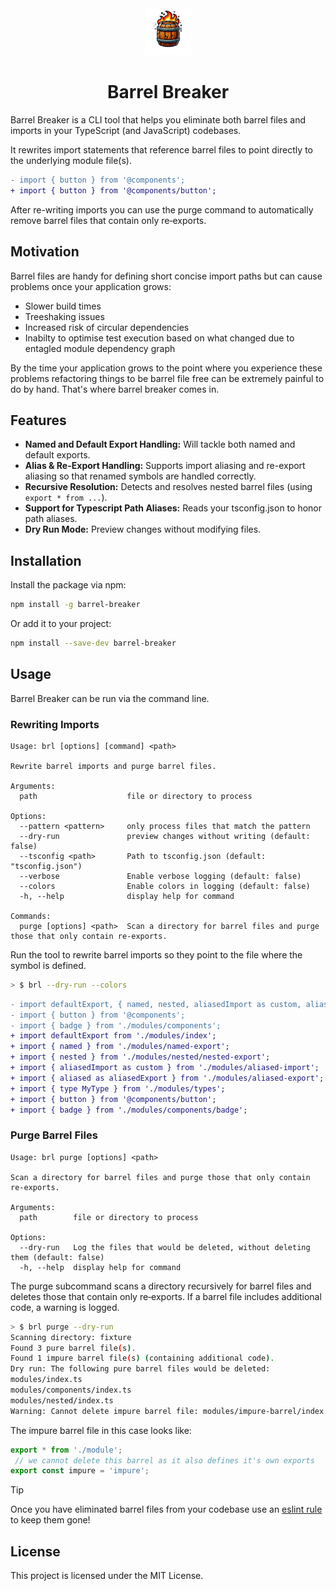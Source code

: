 <div align="center">
  <img src="./icon.png" width="75" alt="icon" />
  <h1>Barrel Breaker</h1>
</div>

Barrel Breaker is a CLI tool that helps you eliminate both barrel files and imports in your TypeScript (and JavaScript) codebases.

It rewrites import statements that reference barrel files to point directly to the underlying module file(s). 

```diff
- import { button } from '@components';
+ import { button } from '@components/button';
```

After re-writing imports you can use the purge command to automatically remove barrel files that contain only re‑exports.

## Motivation

Barrel files are handy for defining short concise import paths but can cause problems once your application grows:

- Slower build times
- Treeshaking issues
- Increased risk of circular dependencies
- Inabilty to optimise test execution based on what changed  due to entagled module dependency graph

By the time your application grows to the point where you experience these problems refactoring things to be barrel file free can be
extremely painful to do by hand. That's where barrel breaker comes in.

## Features

- **Named and Default Export Handling:** Will tackle both named and default exports.
- **Alias & Re-Export Handling:** Supports import aliasing and re-export aliasing so that renamed symbols are handled correctly.
- **Recursive Resolution:** Detects and resolves nested barrel files (using `export * from ...`).
- **Support for Typescript Path Aliases:** Reads your tsconfig.json to honor path aliases.
- **Dry Run Mode:** Preview changes without modifying files.


## Installation
Install the package via npm:

```bash
npm install -g barrel-breaker
```
Or add it to your project:

```bash
npm install --save-dev barrel-breaker
```

## Usage

Barrel Breaker can be run via the command line.

### Rewriting Imports


```
Usage: brl [options] [command] <path>

Rewrite barrel imports and purge barrel files.

Arguments:
  path                    file or directory to process

Options:
  --pattern <pattern>     only process files that match the pattern
  --dry-run               preview changes without writing (default: false)
  --tsconfig <path>       Path to tsconfig.json (default: "tsconfig.json")
  --verbose               Enable verbose logging (default: false)
  --colors                Enable colors in logging (default: false)
  -h, --help              display help for command

Commands:
  purge [options] <path>  Scan a directory for barrel files and purge those that only contain re-exports.
```

Run the tool to rewrite barrel imports so they point to the file where the symbol is defined.

```sh
> $ brl --dry-run --colors                                                                                                                                                                                    [±main ●]
```

```diff
- import defaultExport, { named, nested, aliasedImport as custom, aliasedExport, type MyType } from './modules';
- import { button } from '@components';
- import { badge } from './modules/components';
+ import defaultExport from './modules/index';
+ import { named } from './modules/named-export';
+ import { nested } from './modules/nested/nested-export';
+ import { aliasedImport as custom } from './modules/aliased-import';
+ import { aliased as aliasedExport } from './modules/aliased-export';
+ import { type MyType } from './modules/types';
+ import { button } from '@components/button';
+ import { badge } from './modules/components/badge';
```

### Purge Barrel Files

```
Usage: brl purge [options] <path>

Scan a directory for barrel files and purge those that only contain re-exports.

Arguments:
  path        file or directory to process

Options:
  --dry-run   Log the files that would be deleted, without deleting them (default: false)
  -h, --help  display help for command

```

The purge subcommand scans a directory recursively for barrel files and deletes those that contain only re‑exports. 
If a barrel file includes additional code, a warning is logged.

```sh
> $ brl purge --dry-run                                                                                                                                                                                       [±main ●]
Scanning directory: fixture
Found 3 pure barrel file(s).
Found 1 impure barrel file(s) (containing additional code).
Dry run: The following pure barrel files would be deleted:
modules/index.ts
modules/components/index.ts
modules/nested/index.ts
Warning: Cannot delete impure barrel file: modules/impure-barrel/index.ts
```

The impure barrel file in this case looks like:

```ts
export * from './module';
 // we cannot delete this barrel as it also defines it's own exports
export const impure = 'impure';
```

> [!TIP]
> Once you have eliminated barrel files from your codebase use an [eslint rule](https://www.npmjs.com/package/eslint-plugin-no-barrel-files) to keep them gone!

## License

This project is licensed under the MIT License.
